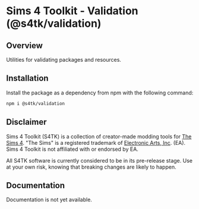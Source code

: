 # Sims 4 Toolkit - Validation (@s4tk/validation)

## Overview

Utilities for validating packages and resources.

## Installation

Install the package as a dependency from npm with the following command:

```sh
npm i @s4tk/validation
```

## Disclaimer

Sims 4 Toolkit (S4TK) is a collection of creator-made modding tools for [The Sims 4](https://www.ea.com/games/the-sims). "The Sims" is a registered trademark of [Electronic Arts, Inc](https://www.ea.com/). (EA). Sims 4 Toolkit is not affiliated with or endorsed by EA.

All S4TK software is currently considered to be in its pre-release stage. Use at your own risk, knowing that breaking changes are likely to happen.

## Documentation

Documentation is not yet available.
